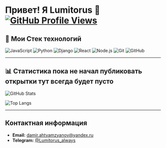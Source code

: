 # Привет! Я Lumitorus 👋[![GitHub Profile Views](https://komarev.com/ghpvc/?username=Lumitorus&color=blue)](https://github.com/Lumitorus)

## 🔧 Мои Стек технологий

![JavaScript](https://img.shields.io/badge/JavaScript-FFFFFF?style=for-the-badge&logo=JavaScript)
![Python](https://img.shields.io/badge/Python-306998?style=for-the-badge&logo=Python)
![Django](https://img.shields.io/badge/Django-092E20?style=for-the-badge&logo=Django)
![React](https://img.shields.io/badge/React-61DAFB?style=for-the-badge&logo=React)
![Node.js](https://img.shields.io/badge/Node.js-43853D?style=for-the-badge&logo=Node.js)
![Git](https://img.shields.io/badge/Git-F05032?style=for-the-badge&logo=Git)
![GitHub](https://img.shields.io/badge/GitHub-181717?style=for-the-badge&logo=GitHub)

---

## 📊 Статистика пока не начал публиковать открытки тут всегда будет пусто

![GitHub Stats](https://github-readme-stats.vercel.app/api?username=Lumitorus&show_icons=true&theme=dracula)

![Top Langs](https://github-readme-stats.vercel.app/api/top-langs/?username=Lumitorus&layout=compact&theme=dracula)

---

## Контактная информация

- **Email:** [damir.ahtyamzyanov@yandex.ru](mailto:damir.ahtyamzyanov@yandex.ru)
- **Telegram:** [@Lumitorus_always](https://t.me/Lumitorus_always)
